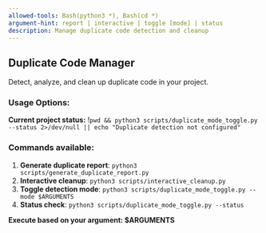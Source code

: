 ```yaml
---
allowed-tools: Bash(python3 *), Bash(cd *)
argument-hint: report | interactive | toggle [mode] | status
description: Manage duplicate code detection and cleanup
---
```


## Duplicate Code Manager

Detect, analyze, and clean up duplicate code in your project.

### Usage Options:

**Current project status:** !`pwd && python3 scripts/duplicate_mode_toggle.py --status 2>/dev/null || echo "Duplicate detection not configured"`

### Commands available:

1. **Generate duplicate report**: `python3 scripts/generate_duplicate_report.py`
2. **Interactive cleanup**: `python3 scripts/interactive_cleanup.py`  
3. **Toggle detection mode**: `python3 scripts/duplicate_mode_toggle.py --mode $ARGUMENTS`
4. **Status check**: `python3 scripts/duplicate_mode_toggle.py --status`

**Execute based on your argument: $ARGUMENTS**